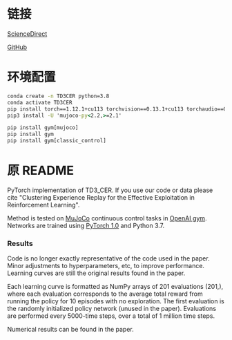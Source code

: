 # 链接

[ScienceDirect](https://www.sciencedirect.com/science/article/pii/S0031320322003569)

[GitHub](https://github.com/grcai/CER-Master)

# 环境配置

```cmd
conda create -n TD3CER python=3.8
conda activate TD3CER
pip install torch==1.12.1+cu113 torchvision==0.13.1+cu113 torchaudio==0.12.1 --extra-index-url https://download.pytorch.org/whl/cu113
pip3 install -U 'mujoco-py<2.2,>=2.1'

pip install gym[mujoco]
pip install gym
pip install gym[classic_control]
```



# 原 README

PyTorch implementation of TD3_CER. If you use our code or data please cite "Clustering Experience Replay for the Effective Exploitation in Reinforcement Learning".

Method is tested on [MuJoCo](http://www.mujoco.org/) continuous control tasks in [OpenAI gym](https://github.com/openai/gym). 
Networks are trained using [PyTorch 1.0](https://github.com/pytorch/pytorch) and Python 3.7. 

### Results
Code is no longer exactly representative of the code used in the paper. Minor adjustments to hyperparameters, etc, to improve performance. Learning curves are still the original results found in the paper.

Each learning curve is formatted as NumPy arrays of 201 evaluations (201,), where each evaluation corresponds to the average total reward from running the policy for 10 episodes with no exploration. The first evaluation is the randomly initialized policy network (unused in the paper). Evaluations are performed every 5000-time steps, over a total of 1 million time steps. 

Numerical results can be found in the paper.
